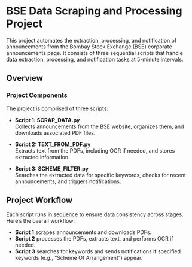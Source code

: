 # BSE Data Scraping and Processing Project
This project automates the extraction, processing, and notification of announcements from the Bombay Stock Exchange (BSE) corporate announcements page. It consists of three sequential scripts that handle data extraction, processing, and notification tasks at 5-minute intervals.

## Overview
### Project Components
The project is comprised of three scripts:

- **Script 1: SCRAP_DATA.py**  
  Collects announcements from the BSE website, organizes them, and downloads associated PDF files.

- **Script 2: TEXT_FROM_PDF.py**  
  Extracts text from the PDFs, including OCR if needed, and stores extracted information.

- **Script 3: SCHEME_FILTER.py**  
  Searches the extracted data for specific keywords, checks for recent announcements, and triggers notifications.

## Project Workflow

Each script runs in sequence to ensure data consistency across stages. Here’s the overall workflow:

- **Script 1** scrapes announcements and downloads PDFs.
- **Script 2** processes the PDFs, extracts text, and performs OCR if needed.
- **Script 3** searches for keywords and sends notifications if specified keywords (e.g., “Scheme Of Arrangement”) appear.
